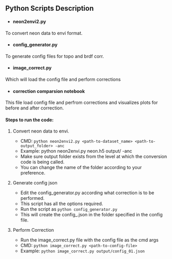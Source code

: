 ## Python Scripts Description

- #### neon2envi2.py
To convert neon data to envi format.

- #### config_generator.py
To generate config files for topo and brdf corr.

- #### image_correct.py
Which will load the config file and perform corrections

- #### correction comparsion notebook
This file load config file and perfrom corrections and visualizes plots for before and after correction.



#### Steps to run the code:

1. Convert neon data to envi.
    - CMD: ``` python neon2envi2.py <path-to-dataset_name> <path-to-output_folder> -anc ```
    - Example: python neon2envi.py neon.h5 output/ -anc
    - Make sure output folder exists from the level at which the conversion code is being called.
    - You can change the name of the folder according to your preference.

2. Generate config json
    - Edit the config_generator.py according what correction is to be performed.
    - This script has all the options required.
    - Run the script as ``` python config_generator.py ```
    - This will create the config_<iteration>.json in the folder specified in the config file.

3. Perform Correction
    - Run the image_correct.py file with the config file as the cmd args
    - CMD: ``` python image_correct.py <path-to-config-file> ```
    - Example: ``` python image_correct.py output/config_01.json ```